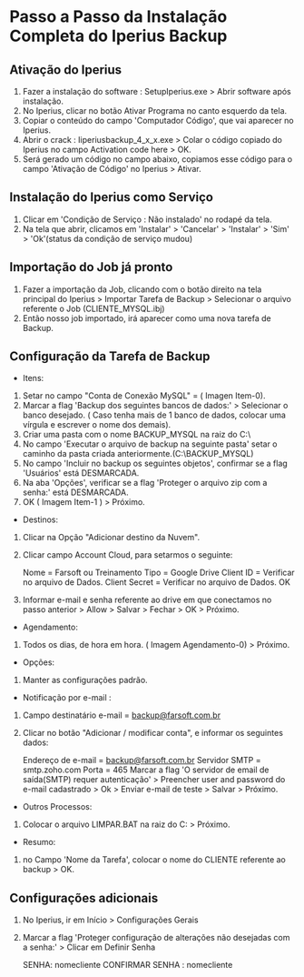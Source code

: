 Passo a Passo da Instalação Completa do Iperius Backup
=======================================================

Ativação do Iperius
--------------------

1. Fazer a instalação do software : SetupIperius.exe > Abrir software após instalação.
2. No Iperius, clicar no botão Ativar Programa no canto esquerdo da tela.
3. Copiar o conteúdo do campo 'Computador Código', que vai aparecer no Iperius.
4. Abrir o crack : Iiperiusbackup_4_x_x.exe > Colar o código copiado do Iperius no campo Activation code here > OK.
5. Será gerado um código no campo abaixo, copiamos esse código para o campo 'Ativação de Código' no Iperius > Ativar.


Instalação do Iperius como Serviço
-----------------------------------

1. Clicar em 'Condição de Serviço : Não instalado' no rodapé da tela.
2. Na tela que abrir, clicamos em 'Instalar' > 'Cancelar' > 'Instalar' > 'Sim' > 'Ok'(status da condição de serviço mudou)


Importação do Job já pronto
-----------------------------

1. Fazer a importação da Job, clicando com o botão direito na tela principal do Iperius > Importar Tarefa de Backup > Selecionar o arquivo referente o Job (CLIENTE_MYSQL.ibj)
2. Então nosso job importado, irá aparecer como uma nova tarefa de Backup.


Configuração da Tarefa de Backup
---------------------------------

- Itens:

1. Setar no campo "Conta de Conexão MySQL" = ( Imagen Item-0).
2. Marcar a flag 'Backup dos seguintes bancos de dados:' > Selecionar o banco desejado. 
( Caso tenha mais de 1 banco de dados, colocar uma vírgula e escrever o nome dos demais).
3. Criar uma pasta com o nome BACKUP_MYSQL na raiz do C:\ 
4. No campo 'Executar o arquivo de backup na seguinte pasta' setar o caminho da pasta criada anteriormente.(C:\BACKUP_MYSQL)
5. No campo 'Incluir no backup os seguintes objetos', confirmar se a flag 'Usuários' está DESMARCADA.
6. Na aba 'Opções', verificar se a flag 'Proteger o arquivo zip com a senha:' está DESMARCADA.
7. OK ( Imagem Item-1 ) > Próximo.

- Destinos:

1. Clicar na Opção "Adicionar destino da Nuvem".
2. Clicar campo Account Cloud, para setarmos o seguinte:

	Nome = Farsoft ou Treinamento
	Tipo = Google Drive
	Client ID = Verificar no arquivo de Dados.
	Client Secret = Verificar no arquivo de Dados.
	OK

3. Informar e-mail e senha referente ao drive em que conectamos no passo anterior > Allow > Salvar > Fechar > OK > Próximo.


- Agendamento:


1. Todos os dias, de hora em hora. ( Imagem Agendamento-0) >  Próximo.


- Opções:


1. Manter as configurações padrão.


- Notificação por e-mail :

1. Campo destinatário e-mail = backup@farsoft.com.br
2. Clicar no botão "Adicionar / modificar conta", e informar os seguintes dados:

	Endereço de e-mail = backup@farsoft.com.br
	Servidor SMTP = smtp.zoho.com
	Porta = 465
	Marcar a flag 'O servidor de email de saída(SMTP) requer autenticação' > Preencher user and password do e-mail cadastrado > Ok > Enviar e-mail de teste > Salvar > Próximo.


- Outros Processos:

1. Colocar o arquivo LIMPAR.BAT na raiz do C: > Próximo.
 

- Resumo:

1. no Campo 'Nome da Tarefa', colocar o nome do CLIENTE referente ao backup > OK.


Configurações adicionais
------------------------

1. No Iperius, ir em Início > Configurações Gerais
2. Marcar a flag 'Proteger configuração de alterações não desejadas com a senha:' > Clicar em Definir Senha

	SENHA: nomecliente
	CONFIRMAR SENHA : nomecliente

